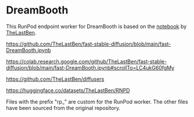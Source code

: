 # DreamBooth

This RunPod endpoint worker for DreamBooth is based on the [notebook](https://colab.research.google.com/github/TheLastBen/fast-stable-diffusion/blob/main/fast-DreamBooth.ipynb#scrollTo=LC4ukG60fgMy) by [TheLastBen](https://github.com/TheLastBen).

https://github.com/TheLastBen/fast-stable-diffusion/blob/main/fast-DreamBooth.ipynb

https://colab.research.google.com/github/TheLastBen/fast-stable-diffusion/blob/main/fast-DreamBooth.ipynb#scrollTo=LC4ukG60fgMy

https://github.com/TheLastBen/diffusers

https://huggingface.co/datasets/TheLastBen/RNPD


Files with the prefix "rp_" are custom for the RunPod worker. The other files have been sourced from the original repository.
